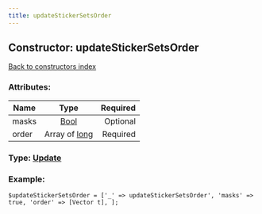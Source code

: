 ```yaml
---
title: updateStickerSetsOrder
---
```

## Constructor: updateStickerSetsOrder  
[Back to constructors index](index.md)



### Attributes:

| Name     |    Type       | Required |
|----------|:-------------:|---------:|
|masks|[Bool](../types/Bool.md) | Optional|
|order|Array of [long](../types/long.md) | Required|



### Type: [Update](../types/Update.md)


### Example:

```
$updateStickerSetsOrder = ['_' => updateStickerSetsOrder', 'masks' => true, 'order' => [Vector t], ];
```